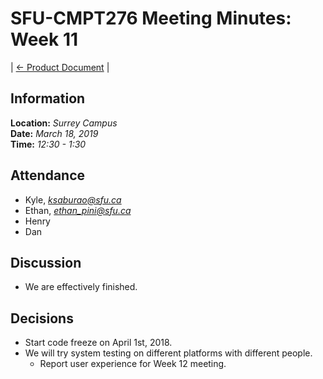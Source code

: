 # SFU-CMPT276 Meeting Minutes: Week 11

| [<- Product Document](../Product-Document.md) |

## Information

**Location:** *Surrey Campus*  
**Date:** *March 18, 2019*  
**Time:** *12:30 - 1:30*

## Attendance

- Kyle, *ksaburao@sfu.ca*
- Ethan, *ethan_pini@sfu.ca*
- Henry
- Dan

## Discussion

- We are effectively finished.

## Decisions

- Start code freeze on April 1st, 2018.
- We will try system testing on different platforms with different people.
  - Report user experience for Week 12 meeting.

